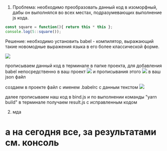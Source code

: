 1. Проблема: необходимо преобразовать данный код в изоморфный, дабы он выполнялся во всех местах, подразумевающих выполнение js кода.
```js 
const square = function(){ return this * this };
console.log(5::square()); 
```
Решение: необходимо установить babel - компилятор, выражающий такие новомодные выражения языка в его более классической форме.

<img src='babel.jpg'>

прописываем данный код в терминале в папке проекта, для добавления babel непосредственно в ваш проект <img src='yarn.jpg'>
и прописывания этого <img src='json.jpg'> в ваш json файл

создаем в проекте файл с именем .babelrc с данным текстом <img src='babelrc.jpg'>

далее прописываем наш код в bind.js и по выполнении команды "yarn build" в терминале получаем result.js с исправленным кодом

2. мда

# а на сегодня все, за результатами см. консоль

<script src='result.js'></script>
<script src='1.js'></script>
